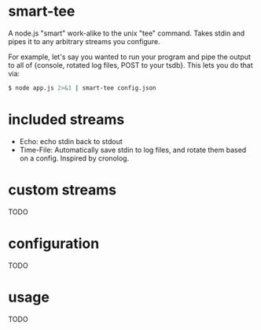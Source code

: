 # smart-tee

A node.js "smart" work-alike to the unix "tee" command. Takes stdin and pipes it to any arbitrary streams you configure.

For example, let's say you wanted to run your program and pipe the output to all of {console, rotated log files, POST to your tsdb}. This lets you do that via:

```bash
$ node app.js 2>&1 | smart-tee config.json
```

# included streams

* Echo: echo stdin back to stdout
* Time-File: Automatically save stdin to log files, and rotate them based on a config. Inspired by cronolog.

# custom streams

TODO

# configuration

TODO

# usage

TODO
